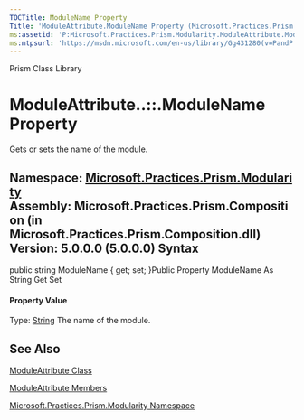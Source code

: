 ```yaml
---
TOCTitle: ModuleName Property
Title: 'ModuleAttribute.ModuleName Property (Microsoft.Practices.Prism.Modularity)'
ms:assetid: 'P:Microsoft.Practices.Prism.Modularity.ModuleAttribute.ModuleName'
ms:mtpsurl: 'https://msdn.microsoft.com/en-us/library/Gg431280(v=PandP.50)'
---
```


Prism Class Library

ModuleAttribute..::.ModuleName Property
=======================================

Gets or sets the name of the module.

**Namespace:** [Microsoft.Practices.Prism.Modularity](https://msdn.microsoft.com/n:microsoft.practices.prism.modularity)
**Assembly:** Microsoft.Practices.Prism.Composition (in Microsoft.Practices.Prism.Composition.dll) Version: 5.0.0.0 (5.0.0.0)
Syntax
------

<span id="syntaxToggle"></span>public string ModuleName { get; set; }Public Property ModuleName As String Get Set
#### Property Value

Type: [String](http://msdn2.microsoft.com/en-us/library/s1wwdcbf)
The name of the module.

See Also
--------

<span id="seeAlsoToggle"></span>
[ModuleAttribute Class](https://msdn.microsoft.com/t:microsoft.practices.prism.modularity.moduleattribute)

[ModuleAttribute Members](https://msdn.microsoft.com/allmembers.t:microsoft.practices.prism.modularity.moduleattribute)

[Microsoft.Practices.Prism.Modularity Namespace](https://msdn.microsoft.com/n:microsoft.practices.prism.modularity)
